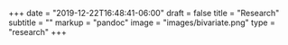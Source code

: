 +++
date = "2019-12-22T16:48:41-06:00"
draft = false
title = "Research"
subtitle = ""
markup = "pandoc"
image = "images/bivariate.png"
type = "research"
+++
